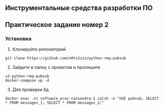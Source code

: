 ## Инструментальные средства разработки ПО
## Практическое задание номер 2

### Установка

1. Клонируйте репозиторий
```
git clone https://github.com/n0tsSzzz/python-rmq-pubsub
```

2. Зайдите в папку с проектом и пропишите
```
cd python-rmq-pubsub
docker-compose up -d
```

3. Для проверки бд
```
docker exec -it software_prac-cassandra-1 cqlsh -e "USE pubsub; SELECT * FROM messages_1; SELECT * FROM messages_2;"
```

